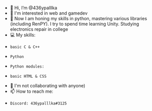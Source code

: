 - 👋 Hi, I’m @436ypalllka
- 👀 I'm interested in web and gamedev
- 🌱 Now I am honing my skills in python, mastering various libraries (including RenPY). I try to spend time learning Unity. Studying electronics repair in college
- 💻 My skills:
-     basic C & C++
-     Python
-     Python modules:
-     basic HTML & CSS
- 💞️ I'm not collaborating with anyone)
- 📫 How to reach me:
-     Discord: 436ypalllka#3125
